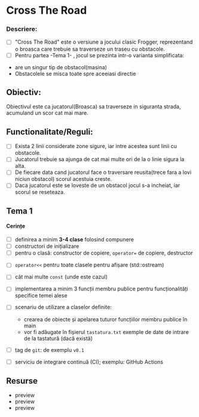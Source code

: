 # Cross The Road

### Descriere:
- [ ] "Cross The Road" este o versiune a jocului clasic Frogger, reprezentand o broasca care trebuie sa traverseze un traseu cu obstacole. 
- [ ]  Pentru partea -Tema 1- , jocul se prezinta  intr-o varianta simplificata:
- are un singur tip de obstacol(masina)
- Obstacolele se misca toate spre aceeiasi directie  
## Obiectiv:

Obiectivul este ca jucatorul(Broasca) sa traverseze in siguranta strada, acumuland un scor cat mai mare.

## Functionalitate/Reguli:
- [ ] Exista 2 linii considerate zone sigure, iar intre acestea sunt linii cu obstacole.
- [ ] Jucatorul trebuie sa ajunga de cat mai multe ori de la o linie sigura la alta.
- [ ] De fiecare data cand jucatorul face o traversare reusita(trece fara a lovi niciun obstacol) scorul acestuia creste.
- [ ] Daca jucatorul este se loveste de un obstacol jocul s-a incheiat, iar scorul se reseteaza.

## Tema 1

#### Cerințe
- [ ] definirea a minim **3-4 clase** folosind compunere
- [ ] constructori de inițializare
- [ ] pentru o clasă: constructor de copiere, `operator=` de copiere, destructor
<!-- - [ ] pentru o altă clasă: constructor de mutare, `operator=` de mutare, destructor -->
<!-- - [ ] pentru o altă clasă: toate cele 5 funcții membru speciale -->
- [ ] `operator<<` pentru toate clasele pentru afișare (std::ostream)
- [ ] cât mai multe `const` (unde este cazul)
- [ ] implementarea a minim 3 funcții membru publice pentru funcționalități specifice temei alese
- [ ] scenariu de utilizare a claselor definite:
  - crearea de obiecte și apelarea tuturor funcțiilor membru publice în main
  - vor fi adăugate în fișierul `tastatura.txt` exemple de date de intrare de la tastatură (dacă există)
- [ ] tag de `git`: de exemplu `v0.1`
- [ ] serviciu de integrare continuă (CI); exemplu: GitHub Actions


## Resurse

- preview
- preview
- preview
